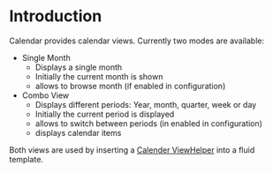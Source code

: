 # Introduction

Calendar provides calendar views. Currently two modes are available:
* Single Month
    * Displays a single month
    * Initially the current month is shown
    * allows to browse month (if enabled in configuration)
* Combo View
   * Displays different periods: Year, month, quarter, week or day
   * Initially the current period is displayed
   * allows to switch between periods (in enabled in configuration)
   * displays calendar items
   
Both views are used by inserting a [Calender ViewHelper](./ViewHelpers/Widget/CalendarViewHelper.md) into a fluid template.